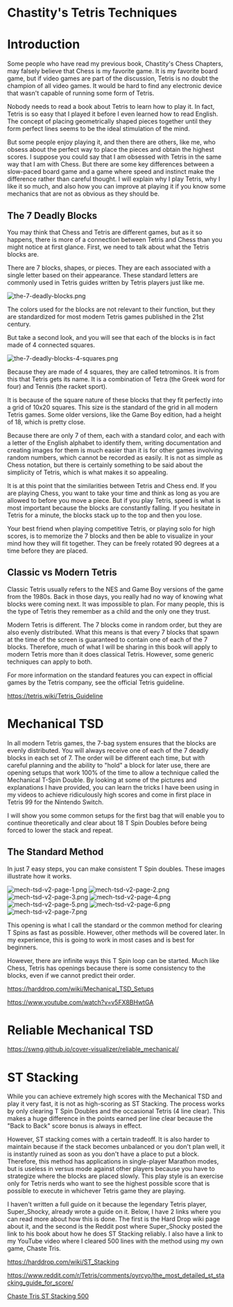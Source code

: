 # Chastity's Tetris Techniques


# Introduction

Some people who have read my previous book, Chastity's Chess Chapters, may falsely believe that Chess is my favorite game. It is my favorite board game, but if video games are part of the discussion, Tetris is no doubt the champion of all video games. It would be hard to find any electronic device that wasn't capable of running some form of Tetris.

Nobody needs to read a book about Tetris to learn how to play it. In fact, Tetris is so easy that I played it before I even learned how to read English. The concept of placing geometrically shaped pieces together until they form perfect lines seems to be the ideal stimulation of the mind.

But some people enjoy playing it, and then there are others, like me, who obsess about the perfect way to place the pieces and obtain the highest scores. I suppose you could say that I am obsessed with Tetris in the same way that I am with Chess. But there are some key differences between a slow-paced board game and a game where speed and instinct make the difference rather than careful thought. I will explain why I play Tetris, why I like it so much, and also how you can improve at playing it if you know some mechanics that are not as obvious as they should be.

## The 7 Deadly Blocks

You may think that Chess and Tetris are different games, but as it so happens, there is more of a connection between Tetris and Chess than you might notice at first glance. First, we need to talk about what the Tetris blocks are.

There are 7 blocks, shapes, or pieces. They are each associated with a single letter based on their appearance. These standard letters are commonly used in Tetris guides written by Tetris players just like me.

![the-7-deadly-blocks.png](https://chastitywhiterose.com/wp-content/uploads/2025/05/the-7-deadly-blocks.png)

The colors used for the blocks are not relevant to their function, but they are standardized for most modern Tetris games published in the 21st century.

But take a second look, and you will see that each of the blocks is in fact made of 4 connected squares.

![the-7-deadly-blocks-4-squares.png](https://chastitywhiterose.com/wp-content/uploads/2025/05/the-7-deadly-blocks-4-squares.png)

Because they are made of 4 squares, they are called tetrominos. It is from this that Tetris gets its name. It is a combination of Tetra (the Greek word for four) and Tennis (the racket sport).

It is because of the square nature of these blocks that they fit perfectly into a grid of 10x20 squares. This size is the standard of the grid in all modern Tetris games. Some older versions, like the Game Boy edition, had a height of 18, which is pretty close.

Because there are only 7 of them, each with a standard color, and each with a letter of the English alphabet to identify them, writing documentation and creating images for them is much easier than it is for other games involving random numbers, which cannot be recorded as easily. It is not as simple as Chess notation, but there is certainly something to be said about the simplicity of Tetris, which is what makes it so appealing.

It is at this point that the similarities between Tetris and Chess end. If you are playing Chess, you want to take your time and think as long as you are allowed to before you move a piece. But if you play Tetris, speed is what is most important because the blocks are constantly falling. If you hesitate in Tetris for a minute, the blocks stack up to the top and then you lose.

Your best friend when playing competitive Tetris, or playing solo for high scores, is to memorize the 7 blocks and then be able to visualize in your mind how they will fit together. They can be freely rotated 90 degrees at a time before they are placed.

## Classic vs Modern Tetris

Classic Tetris usually refers to the NES and Game Boy versions of the game from the 1980s. Back in those days, you really had no way of knowing what blocks were coming next. It was impossible to plan. For many people, this is the type of Tetris they remember as a child and the only one they trust.

Modern Tetris is different. The 7 blocks come in random order, but they are also evenly distributed. What this means is that every 7 blocks that spawn at the time of the screen is guaranteed to contain one of each of the 7 blocks. Therefore, much of what I will be sharing in this book will apply to modern Tetris more than it does classical Tetris. However, some generic techniques can apply to both.

For more information on the standard features you can expect in official games by the Tetris company, see the official Tetris guideline.

https://tetris.wiki/Tetris_Guideline

# Mechanical TSD

In all modern Tetris games, the 7-bag system ensures that the blocks are evenly distributed. You will always receive one of each of the 7 deadly blocks in each set of 7. The order will be different each time, but with careful planning and the ability to "hold" a block for later use, there are opening setups that work 100% of the time to allow a technique called the Mechanical T-Spin Double. By looking at some of the pictures and explanations I have provided, you can learn the tricks I have been using in my videos to achieve ridiculously high scores and come in first place in Tetris 99 for the Nintendo Switch.

I will show you some common setups for the first bag that will enable you to continue theoretically and clear about 18 T Spin Doubles before being forced to lower the stack and repeat.


## The Standard Method

In just 7 easy steps, you can make consistent T Spin doubles. These images illustrate how it works.

![mech-tsd-v2-page-1.png](https://chastitywhiterose.com/wp-content/uploads/2025/05/mech-tsd-v2.png) ![mech-tsd-v2-page-2.png](https://chastitywhiterose.com/wp-content/uploads/2025/05/mech-tsd-v2-page-2.png) ![mech-tsd-v2-page-3.png](https://chastitywhiterose.com/wp-content/uploads/2025/05/mech-tsd-v2-page-3.png) ![mech-tsd-v2-page-4.png](https://chastitywhiterose.com/wp-content/uploads/2025/05/mech-tsd-v2-page-4.png) ![mech-tsd-v2-page-5.png](https://chastitywhiterose.com/wp-content/uploads/2025/05/mech-tsd-v2-page-5.png) ![mech-tsd-v2-page-6.png](https://chastitywhiterose.com/wp-content/uploads/2025/05/mech-tsd-v2-page-6-1.png) ![mech-tsd-v2-page-7.png](https://chastitywhiterose.com/wp-content/uploads/2025/05/mech-tsd-v2-page-7.png)

This opening is what I call the standard or the common method for clearing T Spins as fast as possible. However, other methods will be covered later. In my experience, this is going to work in most cases and is best for beginners.

However, there are infinite ways this T Spin loop can be started. Much like Chess, Tetris has openings because there is some consistency to the blocks, even if we cannot predict their order.

<https://harddrop.com/wiki/Mechanical_TSD_Setups>

<https://www.youtube.com/watch?v=v5FX8BHwtGA>

# Reliable Mechanical TSD

https://swng.github.io/cover-visualizer/reliable_mechanical/

# ST Stacking

While you can achieve extremely high scores with the Mechanical TSD and play it very fast, it is not as high-scoring as ST Stacking. The process works by only clearing T Spin Doubles and the occasional Tetris (4 line clear). This makes a huge difference in the points earned per line clear because the "Back to Back" score bonus is always in effect.

However, ST stacking comes with a certain tradeoff. It is also harder to maintain because if the stack becomes unbalanced or you don't plan well, it is instantly ruined as soon as you don't have a place to put a block. Therefore, this method has applications in single-player Marathon modes, but is useless in versus mode against other players because you have to strategize where the blocks are placed slowly. This play style is an exercise only for Tetris nerds who want to see the highest possible score that is possible to execute in whichever Tetris game they are playing.

I haven't written a full guide on it because the legendary Tetris player, Super_Shocky, already wrote a guide on it. Below, I have 2 links where you can read more about how this is done.	The first is the Hard Drop wiki page about it, and the second is the Reddit post where Super_Shocky posted the link to his book about how he does ST Stacking reliably. I also have a link to my YouTube video where I cleared 500 lines with the method using my own game, Chaste Tris.

<https://harddrop.com/wiki/ST_Stacking>

<https://www.reddit.com/r/Tetris/comments/oyrcyo/the_most_detailed_st_stacking_guide_for_score/>

[Chaste Tris ST Stacking 500](https://www.youtube.com/watch?v=66DJJdiDHe4)